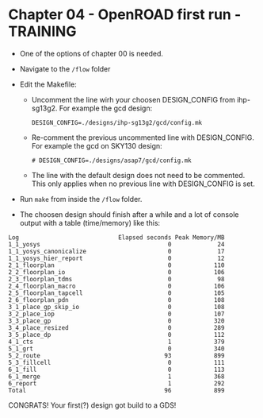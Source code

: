 # Chapter 04 - OpenROAD first run - TRAINING
* One of the options of chapter 00 is needed.
* Navigate to the ```/flow``` folder
* Edit the Makefile:
    * Uncomment the line wirh your choosen DESIGN_CONFIG from ihp-sg13g2.
    For example the gcd design:
        ```
        DESIGN_CONFIG=./designs/ihp-sg13g2/gcd/config.mk
        ```
    * Re-comment the previous uncommented line with DESIGN_CONFIG.
    For example the gcd on SKY130 design:
        ```
        # DESIGN_CONFIG=./designs/asap7/gcd/config.mk
        ```
    * The line with the default design does not need to be commented. This only applies when no previous line with DESIGN_CONFIG is set.

* Run ```make``` from inside the ```/flow``` folder.
* The choosen design should finish after a while and a lot of console output with a table (time/memory) like this:
```
Log                            Elapsed seconds Peak Memory/MB
1_1_yosys                                    0             24
1_1_yosys_canonicalize                       0             17
1_1_yosys_hier_report                        0             12
2_1_floorplan                                0            110
2_2_floorplan_io                             0            106
2_3_floorplan_tdms                           0             98
2_4_floorplan_macro                          0            106
2_5_floorplan_tapcell                        0            105
2_6_floorplan_pdn                            0            108
3_1_place_gp_skip_io                         0            108
3_2_place_iop                                0            107
3_3_place_gp                                 0            320
3_4_place_resized                            0            289
3_5_place_dp                                 0            112
4_1_cts                                      1            379
5_1_grt                                      0            340
5_2_route                                   93            899
5_3_fillcell                                 0            111
6_1_fill                                     0            113
6_1_merge                                    1            368
6_report                                     1            292
Total                                       96            899
```

CONGRATS! Your first(?) design got build to a GDS!
